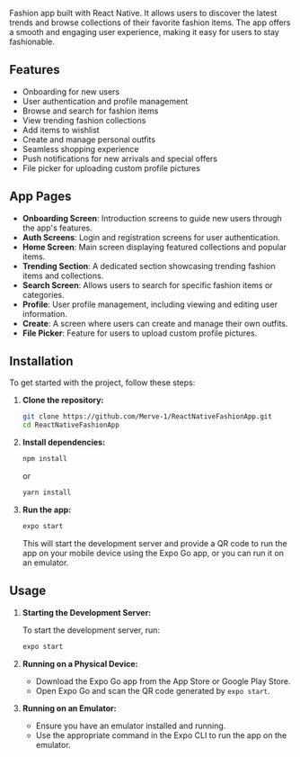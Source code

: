 Fashion app built with React Native. It allows users to discover the latest trends and browse collections of their favorite fashion items. The app offers a smooth and engaging user experience, making it easy for users to stay fashionable.

## Features

- Onboarding for new users
- User authentication and profile management
- Browse and search for fashion items
- View trending fashion collections
- Add items to wishlist
- Create and manage personal outfits
- Seamless shopping experience
- Push notifications for new arrivals and special offers
- File picker for uploading custom profile pictures

## App Pages

- **Onboarding Screen**: Introduction screens to guide new users through the app's features.
- **Auth Screens**: Login and registration screens for user authentication.
- **Home Screen**: Main screen displaying featured collections and popular items.
- **Trending Section**: A dedicated section showcasing trending fashion items and collections.
- **Search Screen**: Allows users to search for specific fashion items or categories.
- **Profile**: User profile management, including viewing and editing user information.
- **Create**: A screen where users can create and manage their own outfits.
- **File Picker**: Feature for users to upload custom profile pictures.

## Installation

To get started with the project, follow these steps:

1. **Clone the repository:**

   ```bash
   git clone https://github.com/Merve-1/ReactNativeFashionApp.git
   cd ReactNativeFashionApp
   ```

2. **Install dependencies:**

   ```bash
   npm install
   ```

   or

   ```bash
   yarn install
   ```

3. **Run the app:**

   ```bash
   expo start
   ```

   This will start the development server and provide a QR code to run the app on your mobile device using the Expo Go app, or you can run it on an emulator.

## Usage

1. **Starting the Development Server:**

   To start the development server, run:

   ```bash
   expo start
   ```

2. **Running on a Physical Device:**

   - Download the Expo Go app from the App Store or Google Play Store.
   - Open Expo Go and scan the QR code generated by `expo start`.

3. **Running on an Emulator:**

   - Ensure you have an emulator installed and running.
   - Use the appropriate command in the Expo CLI to run the app on the emulator.
